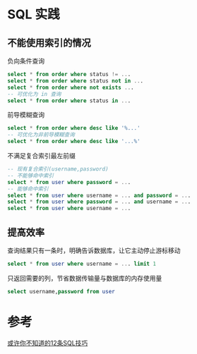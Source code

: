 # SQL 实践

## 不能使用索引的情况

负向条件查询
```sql
select * from order where status != ...
select * from order where status not in ...
select * from order where not exists ...
-- 可优化为 in 查询
select * from order where status in ...
```

前导模糊查询
```sql
select * from order where desc like '%...'
-- 可优化为非前导模糊查询
select * from order where desc like '...%'
```

不满足复合索引最左前缀
```sql
-- 现有复合索引(username,password)
-- 不能够命中索引
select * from user where password = ...
-- 能够命中索引
select * from user where username = ... and password = ...
select * from user where password = ... and username = ...
select * from user where username = ...
```

## 提高效率

查询结果只有一条时，明确告诉数据库，让它主动停止游标移动
```sql
select * from user where username = ... limit 1
```

只返回需要的列，节省数据传输量与数据库的内存使用量
```sql
select username,password from user
```

# 参考
[或许你不知道的12条SQL技巧](https://mp.weixin.qq.com/s/AwAEJVWtYfiy79jXGC7olA)  

